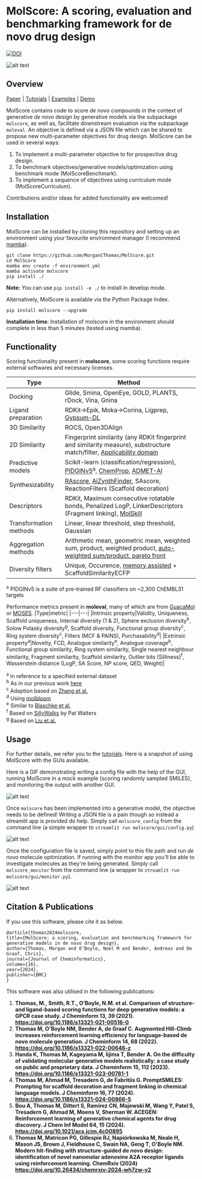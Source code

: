 # MolScore: A scoring, evaluation and benchmarking framework for de novo drug design
[![DOI](https://zenodo.org/badge/311350553.svg)](https://doi.org/10.5281/zenodo.14998608)

![alt text](https://github.com/MorganCThomas/MolScore/blob/v1.0/molscore/data/images/GraphAbv2.png?raw=True)
## Overview

[Paper](https://jcheminf.biomedcentral.com/articles/10.1186/s13321-024-00861-w) | 
[Tutorials](tutorials) | 
[Examples](https://github.com/MorganCThomas/MolScore_examples) |
[Demo](https://github.com/MorganCThomas/MolScore/blob/v1.0/molscore/data/images/molscore_demo.gif)

MolScore contains code to score *de novo* compounds in the context of generative *de novo* design by generative models via the subpackage `molscore`, as well as, facilitate downstream evaluation via the subpackage `moleval`. An objective is defined via a JSON file which can be shared to propose new multi-parameter objectives for drug design. MolScore can be used in several ways:
1. To implement a multi-parameter objective to for prospective drug design.
2. To benchmark objectives/generative models/optimization using benchmark mode (MolScoreBenchmark).
3. To implement a sequence of objectives using curriculum mode (MolScoreCurriculum).

Contributions and/or ideas for added functionality are welcomed!

## Installation
MolScore can be installed by cloning this repository and setting up an environment using your favourite environment manager (I recommend [mamba](https://github.com/conda-forge/miniforge#mambaforge)).

    git clone https://github.com/MorganCThomas/MolScore.git
    cd MolScore
    mamba env create -f environment.yml
    mamba activate molscore
    pip install ./

**Note:** You can use `pip install -e ./` to install in develop mode.

Alternatively, MolScore is available via the Python Package Index.

    pip install molscore --upgrade

**Installation time**: Installation of molscore in the environment should complete in less than 5 minutes (tested using mamba).

## Functionality
Scoring functionality present in **molscore**, some scoring functions require external softwares and necessary licenses.  

|Type|Method|
|---|---|
|Docking|Glide, Smina, OpenEye, GOLD, PLANTS, rDock, Vina, Gnina|
|Ligand preparation|RDKit->Epik, Moka->Corina, Ligprep, [Gypsum-DL](https://jcheminf.biomedcentral.com/articles/10.1186/s13321-019-0358-3)|
|3D Similarity|ROCS, Open3DAlign|
|2D Similarity|Fingerprint similarity (any RDKit fingerprint and similarity measure), substructure match/filter, [Applicability domain](https://chemrxiv.org/engage/chemrxiv/article-details/625fc258bdc9c240d1dc12bb)|
|Predictive models|Scikit-learn (classification/regression), [PIDGINv5](https://zenodo.org/record/7547691#.ZCcLyo7MIhQ)<sup>a</sup>, [ChemProp](https://pubs.acs.org/doi/10.1021/acs.jcim.9b00237), [ADMET-AI](https://www.biorxiv.org/content/10.1101/2023.12.28.573531v1)|
|Synthesizability|[RAscore](https://pubs.rsc.org/en/content/articlelanding/2021/sc/d0sc05401a), [AiZynthFinder](https://jcheminf.biomedcentral.com/articles/10.1186/s13321-020-00472-1), SAscore, ReactionFilters (Scaffold decoration)|
|Descriptors|RDKit, Maximum consecutive rotatable bonds, Penalized LogP, LinkerDescriptors (Fragment linking), [MolSkill](https://doi.org/10.1038/s41467-023-42242-1)|
|Transformation methods|Linear, linear threshold, step threshold, Gaussian|
|Aggregation methods|Arithmetic mean, geometric mean, weighted sum, product, weighted product, [auto-weighted sum/product, pareto front](https://jcheminf.biomedcentral.com/articles/10.1186/s13321-021-00561-9)|
|Diversity filters|Unique, Occurence, [memory assisted](https://github.com/tblaschke/reinvent-memory) + ScaffoldSimilarityECFP|

<sup>a</sup> PIDGINv5 is a suite of pre-trained RF classifiers on ~2,300 ChEMBL31 targets
  
Performance metrics present in **moleval**, many of which are from [GuacaMol](https://pubs.acs.org/doi/10.1021/acs.jcim.8b00839) or [MOSES](https://www.frontiersin.org/articles/10.3389/fphar.2020.565644/full). 
|Type|metric|
|---|---|
|Intrinsic property|Validity, Uniqueness, Scaffold uniqueness, Internal diversity (1 & 2), Sphere exclusion diversity<sup>b</sup>, Solow Polasky diversity<sup>g</sup>, Scaffold diversity, Functional group diversity<sup>c</sup>, Ring system diversity<sup>c</sup>, Filters (MCF & PAINS), Purchasability<sup>d</sup>|
|Extrinsic property<sup>a</sup>|Novelty, FCD, Analogue similarity<sup>e</sup>, Analogue coverage<sup>b</sup>, Functional group similarity, Ring system similarity, Single nearest neighbour similarity, Fragment similarity, Scaffold similarity, Outlier bits (Silliness)<sup>f</sup>, Wasserstein distance (LogP, SA Score, NP score, QED, Weight)|

<sup>a</sup> In reference to a specified external dataset  
<sup>b</sup> As in our previous work [here](https://jcheminf.biomedcentral.com/articles/10.1186/s13321-021-00516-0)  
<sup>c</sup> Adaption based on [Zhang et al.](https://pubs.acs.org/doi/10.1021/acs.jcim.0c01328)  
<sup>d</sup> Using [molbloom](https://github.com/whitead/molbloom)  
<sup>e</sup> Similar to [Blaschke et al.](https://jcheminf.biomedcentral.com/articles/10.1186/s13321-020-00473-0)  
<sup>f</sup> Based on [SillyWalks](https://github.com/PatWalters/silly_walks) by Pat Walters  
<sup>g</sup> Based on [Liu et al.](https://jcheminf.biomedcentral.com/articles/10.1186/s13321-021-00561-9)


## Usage
For further details, we refer you to the [tutorials](tutorials). Here is a snapshot of using MolScore with the GUIs available.

Here is a GIF demonstrating writing a config file with the help of the GUI, running MolScore in a mock example (scoring randomly sampled SMILES), and monitoring the output with another GUI.

![alt text](https://github.com/MorganCThomas/MolScore/blob/v1.0/molscore/data/images/molscore_demo.gif)

Once `molscore` has been implemented into a generative model, the objective needs to be defined! Writing a JSON file is a pain though so instead a streamlit app is provided do help. Simply call `molscore_config` from the command line (a simple wrapper to `streamlit run molscore/gui/config.py`)

![alt text](https://github.com/MorganCThomas/MolScore/blob/v1.0/molscore/data/images/config_v1_albuterol.png?raw=True)

Once the configuration file is saved, simply point to this file path and run *de novo* molecule optimization. If running with the monitor app you'll be able to investigate molecules as they're being generated. Simply call `molscore_monitor` from the command line (a wrapper to `streamlit run molscore/gui/monitor.py`).

![alt text](https://github.com/MorganCThomas/MolScore/blob/v1.0/molscore/data/images/monitor_v1_5HT2A_main.png?raw=True)

## Citation & Publications
If you use this software, please cite it as below.

    @article{thomas2024molscore,
    title={MolScore: a scoring, evaluation and benchmarking framework for generative models in de novo drug design},
    author={Thomas, Morgan and O’Boyle, Noel M and Bender, Andreas and De Graaf, Chris},
    journal={Journal of Cheminformatics},
    volume={16},
    year={2024},
    publisher={BMC}
    }

This software was also utilised in the following publications:
1. **Thomas, M., Smith, R.T., O’Boyle, N.M. et al. Comparison of structure- and ligand-based scoring functions for deep generative models: a GPCR case study. J Cheminform 13, 39 (2021). https://doi.org/10.1186/s13321-021-00516-0**
2. **Thomas M, O'Boyle NM, Bender A, de Graaf C. Augmented Hill-Climb increases reinforcement learning efficiency for language-based de novo molecule generation. J Cheminform 14, 68 (2022).  https://doi.org/10.1186/s13321-022-00646-z**
3. **Handa K, Thomas M, Kageyama M, Iijima T, Bender A. On the difficulty of validating molecular generative models realistically: a case study on public and proprietary data. J Cheminform 15, 112 (2023). https://doi.org/10.1186/s13321-023-00781-1**
4. **Thomas M, Ahmad M, Tresadern G, de Fabritiis G. PromptSMILES: Prompting for scaffold decoration and fragment linking in chemical language models. J Cheminform 16, 77 (2024). https://doi.org/10.1186/s13321-024-00866-5**
5. **Bou A, Thomas M, Dittert S, Ramírez CN, Majewski M, Wang Y, Patel S, Tresadern G, Ahmad M, Moens V, Sherman W. ACEGEN: Reinforcement learning of generative chemical agents for drug discovery. J Chem Inf Model 64, 15 (2024). https://doi.org/10.1021/acs.jcim.4c00895**
6. **Thomas M, Matricon PG, Gillespie RJ, Napiórkowska M, Neale H, Mason JS, Brown J, Fieldhouse C, Swain NA, Geng T, O'Boyle NM. Modern hit-finding with structure-guided de novo design: identification of novel nanomolar adenosine A2A receptor ligands using reinforcement learning. ChemRxiv (2024) https://doi.org/10.26434/chemrxiv-2024-wh7zw-v2**
